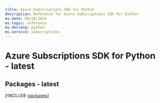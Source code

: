 ```yaml
---
title: Azure Subscriptions SDK for Python
description: Reference for Azure Subscriptions SDK for Python
ms.date: 09/10/2024
ms.topic: reference
ms.devlang: python
ms.service: subscriptions
---
```

# Azure Subscriptions SDK for Python - latest
## Packages - latest
[!INCLUDE [packages](subscriptions-index.md)]
